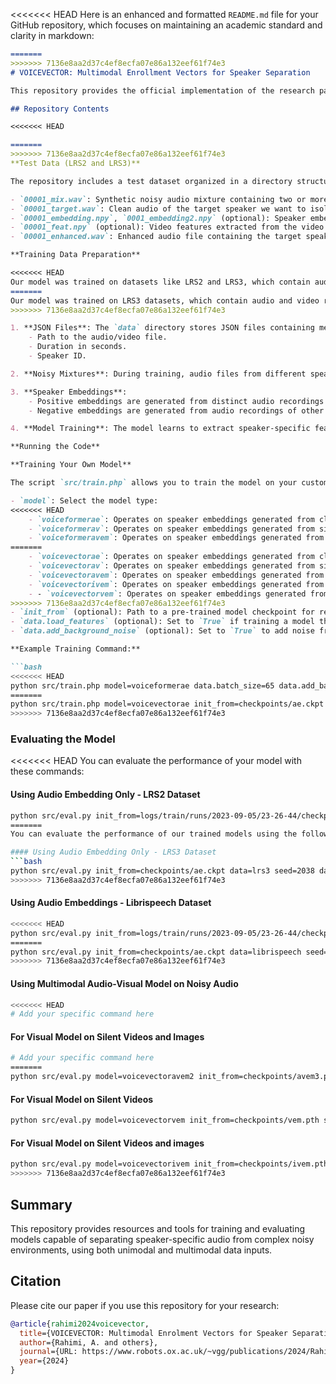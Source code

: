 <<<<<<< HEAD
Here is an enhanced and formatted `README.md` file for your GitHub repository, which focuses on maintaining an academic standard and clarity in markdown:

```markdown
=======
>>>>>>> 7136e8aa2d37c4ef8ecfa07e86a132eef61f74e3
# VOICEVECTOR: Multimodal Enrollment Vectors for Speaker Separation

This repository provides the official implementation of the research paper "[VOICEVECTOR: MULTIMODAL ENROLMENT VECTORS FOR SPEAKER SEPARATION](https://www.robots.ox.ac.uk/~vgg/publications/2024/Rahimi24/rahimi24.pdf)". The code enables the separation of target speech from noisy audio mixtures by leveraging speaker embeddings and multimodal information (audio and video, when available). This approach can be particularly useful in real-world scenarios where audio recordings are often contaminated by background noise or interfering speakers.

## Repository Contents

<<<<<<< HEAD

=======
>>>>>>> 7136e8aa2d37c4ef8ecfa07e86a132eef61f74e3
**Test Data (LRS2 and LRS3)**

The repository includes a test dataset organized in a directory structure as follows:

- `00001_mix.wav`: Synthetic noisy audio mixture containing two or more speakers.
- `00001_target.wav`: Clean audio of the target speaker we want to isolate.
- `00001_embedding.npy`, `0001_embedding2.npy` (optional): Speaker embeddings generated from separate audio recordings of the speakers in the mix. These enhance separation performance.
- `00001_feat.npy` (optional): Video features extracted from the video corresponding to the audio files used to generate speaker embeddings (if available). This multimodal information further improves separation.
- `00001_enhanced.wav`: Enhanced audio file containing the target speaker's voice isolated from the mixture using the model.

**Training Data Preparation**

<<<<<<< HEAD
Our model was trained on datasets like LRS2 and LRS3, which contain audio and video recordings of multiple speakers. Here's an overview of the training data preparation process:
=======
Our model was trained on LRS3 datasets, which contain audio and video recordings of multiple speakers. Here's an overview of the training data preparation process:
>>>>>>> 7136e8aa2d37c4ef8ecfa07e86a132eef61f74e3

1. **JSON Files**: The `data` directory stores JSON files containing metadata for each audio/video file. Each record includes:
    - Path to the audio/video file.
    - Duration in seconds.
    - Speaker ID.

2. **Noisy Mixtures**: During training, audio files from different speakers are mixed to create synthetic noisy mixtures. Additional noise may be added from the `DNS.json` file (also found in `data`).

3. **Speaker Embeddings**:
    - Positive embeddings are generated from distinct audio recordings of the target speaker (but not from the same recording as the mixture).
    - Negative embeddings are generated from audio recordings of other speakers present in the mixture (again not from the same recording as the mixture).

4. **Model Training**: The model learns to extract speaker-specific features from the embeddings and utilise them to retrieve the target speaker's voice from the noisy mixture.

**Running the Code**

**Training Your Own Model**

The script `src/train.php` allows you to train the model on your custom dataset. Here's an explanation of the command-line arguments:

- `model`: Select the model type:
<<<<<<< HEAD
    - `voiceformerae`: Operates on speaker embeddings generated from clean audio.
    - `voiceformerav`: Operates on speaker embeddings generated from silent video (lip movements).
    - `voiceformeravem`: Operates on speaker embeddings generated from noisy mixture and video features (combined audiovisual cues).
=======
    - `voicevectorae`: Operates on speaker embeddings generated from clean audio.
    - `voicevectorav`: Operates on speaker embeddings generated from silent video (lip movements).
    - `voicevectoravem`: Operates on speaker embeddings generated from noisy mixture and video features (combined audiovisual cues).
    - `voicevectorivem`: Operates on speaker embeddings generated from noisy mixture and silent video features and face images.
    - - `voicevectorvem`: Operates on speaker embeddings generated from noisy mixture and silent video only.
>>>>>>> 7136e8aa2d37c4ef8ecfa07e86a132eef61f74e3
- `init_from` (optional): Path to a pre-trained model checkpoint for resuming training. Skip this for training from scratch.
- `data.load_features` (optional): Set to `True` if training a model that utilizes video features.
- `data.add_background_noise` (optional): Set to `True` to add noise from the `DNS` dataset during training.

**Example Training Command:**

```bash
<<<<<<< HEAD
python src/train.php model=voiceformerae data.batch_size=65 data.add_background_noise=True
=======
python src/train.php model=voicevectorae init_from=checkpoints/ae.ckpt data.load_features=False data.batch_size=65 data.add_background_noise=True
>>>>>>> 7136e8aa2d37c4ef8ecfa07e86a132eef61f74e3
```

### Evaluating the Model

<<<<<<< HEAD
You can evaluate the performance of your model with these commands:

#### Using Audio Embedding Only - LRS2 Dataset
```bash
python src/eval.py init_from=logs/train/runs/2023-09-05/23-26-44/checkpoints/last.ckpt data=lrs2_data seed=2038 data.batch_size=60
=======
You can evaluate the performance of our trained models using the following commands:

#### Using Audio Embedding Only - LRS3 Dataset
```bash
python src/eval.py init_from=checkpoints/ae.ckpt data=lrs3 seed=2038 data.batch_size=60
>>>>>>> 7136e8aa2d37c4ef8ecfa07e86a132eef61f74e3
```

#### Using Audio Embeddings - Librispeech Dataset
```bash
<<<<<<< HEAD
python src/eval.py init_from=logs/train/runs/2023-09-05/23-26-44/checkpoints/last.ckpt data=librispeech seed=2038 data.batch_size=60
=======
python src/eval.py init_from=checkpoints/ae.ckpt data=librispeech seed=2038 data.batch_size=60
>>>>>>> 7136e8aa2d37c4ef8ecfa07e86a132eef61f74e3
```

#### Using Multimodal Audio-Visual Model on Noisy Audio
```bash
<<<<<<< HEAD
# Add your specific command here
```

#### For Visual Model on Silent Videos and Images
```bash
# Add your specific command here
=======
python src/eval.py model=voicevectoravem2 init_from=checkpoints/avem3.pth seed=2038 data.batch_size=25
```

#### For Visual Model on Silent Videos
```bash
python src/eval.py model=voicevectorvem init_from=checkpoints/vem.pth seed=2038 data.batch_size=25
```

#### For Visual Model on Silent Videos and images
```bash
python src/eval.py model=voicevectorivem init_from=checkpoints/ivem.pth seed=2038 data.batch_size=25
>>>>>>> 7136e8aa2d37c4ef8ecfa07e86a132eef61f74e3
```

## Summary

This repository provides resources and tools for training and evaluating models capable of separating speaker-specific audio from complex noisy environments, using both unimodal and multimodal data inputs.

## Citation

Please cite our paper if you use this repository for your research:

```bibtex
@article{rahimi2024voicevector,
  title={VOICEVECTOR: Multimodal Enrolment Vectors for Speaker Separation},
  author={Rahimi, A. and others},
  journal={URL: https://www.robots.ox.ac.uk/~vgg/publications/2024/Rahimi24/rahimi24.pdf},
  year={2024}
}
```
